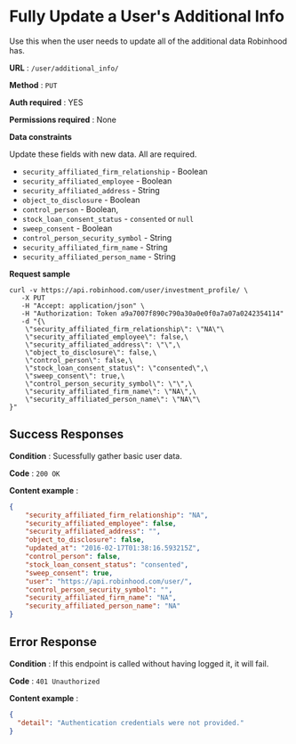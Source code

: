 # Fully Update a User's Additional Info

Use this when the user needs to update all of the additional data Robinhood has.

**URL** : `/user/additional_info/`

**Method** : `PUT`

**Auth required** : YES

**Permissions required** : None

**Data constraints**

Update these fields with new data. All are required.
 
  - `security_affiliated_firm_relationship` - Boolean
  - `security_affiliated_employee` - Boolean
  - `security_affiliated_address` - String
  - `object_to_disclosure` - Boolean
  - `control_person` - Boolean,
  - `stock_loan_consent_status` - `consented` or `null`
  - `sweep_consent` - Boolean
  - `control_person_security_symbol` - String
  - `security_affiliated_firm_name` - String
  - `security_affiliated_person_name` - String

**Request sample**

```
curl -v https://api.robinhood.com/user/investment_profile/ \
   -X PUT
   -H "Accept: application/json" \
   -H "Authorization: Token a9a7007f890c790a30a0e0f0a7a07a0242354114"
   -d "{\
    \"security_affiliated_firm_relationship\": \"NA\"\
    \"security_affiliated_employee\": false,\
    \"security_affiliated_address\": \"\",\
    \"object_to_disclosure\": false,\
    \"control_person\": false,\
    \"stock_loan_consent_status\": \"consented\",\
    \"sweep_consent\": true,\
    \"control_person_security_symbol\": \"\",\
    \"security_affiliated_firm_name\": \"NA\",\
    \"security_affiliated_person_name\": \"NA\"\
}"
```

## Success Responses

**Condition** : Sucessfully gather basic user data.

**Code** : `200 OK`

**Content example** :

```json
{
    "security_affiliated_firm_relationship": "NA",
    "security_affiliated_employee": false,
    "security_affiliated_address": "",
    "object_to_disclosure": false,
    "updated_at": "2016-02-17T01:38:16.593215Z",
    "control_person": false,
    "stock_loan_consent_status": "consented",
    "sweep_consent": true,
    "user": "https://api.robinhood.com/user/",
    "control_person_security_symbol": "",
    "security_affiliated_firm_name": "NA",
    "security_affiliated_person_name": "NA"
}
```

## Error Response

**Condition** : If this endpoint is called without having logged it, it will fail.

**Code** : `401 Unauthorized`

**Content example** : 

```json
{
  "detail": "Authentication credentials were not provided."
}
```